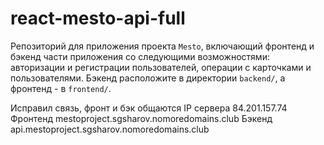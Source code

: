 # react-mesto-api-full
Репозиторий для приложения проекта `Mesto`, включающий фронтенд и бэкенд части приложения со следующими возможностями: авторизации и регистрации пользователей, операции с карточками и пользователями. Бэкенд расположите в директории `backend/`, а фронтенд - в `frontend/`. 

Исправил связь, фронт и бэк общаются
IP сервера 84.201.157.74
Фронтенд mestoproject.sgsharov.nomoredomains.club
Бэкенд api.mestoproject.sgsharov.nomoredomains.club
